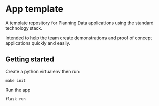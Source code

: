 # App template
A template repository for Planning Data applications using the standard technology stack.

Intended to help the team create demonstrations and proof of concept applications quickly and easily.

## Getting started

Create a python virtualenv then run:

    make init

Run the app

    flask run
